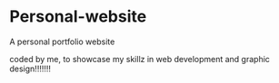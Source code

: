 # Personal-website
A personal portfolio website

coded by me, to showcase my skillz in web development and graphic design!!!!!!!
